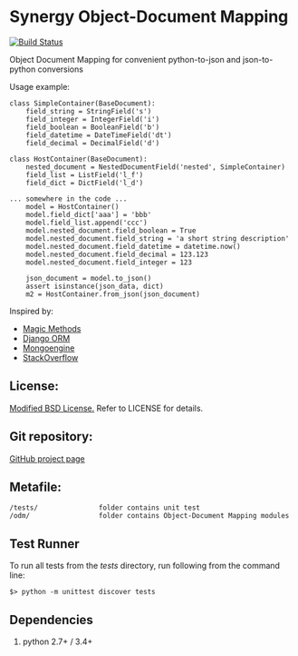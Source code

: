 Synergy Object-Document Mapping
=========

[![Build Status](https://travis-ci.org/mushkevych/synergy_odm.svg?branch=master)](https://travis-ci.org/mushkevych/synergy_odm)  

Object Document Mapping for convenient python-to-json and json-to-python conversions

Usage example:

    class SimpleContainer(BaseDocument):
        field_string = StringField('s')
        field_integer = IntegerField('i')
        field_boolean = BooleanField('b')
        field_datetime = DateTimeField('dt')
        field_decimal = DecimalField('d')
    
    class HostContainer(BaseDocument):
        nested_document = NestedDocumentField('nested', SimpleContainer)
        field_list = ListField('l_f')
        field_dict = DictField('l_d')

    ... somewhere in the code ...
        model = HostContainer()
        model.field_dict['aaa'] = 'bbb'
        model.field_list.append('ccc')
        model.nested_document.field_boolean = True
        model.nested_document.field_string = 'a short string description'
        model.nested_document.field_datetime = datetime.now()
        model.nested_document.field_decimal = 123.123
        model.nested_document.field_integer = 123
        
        json_document = model.to_json()
        assert isinstance(json_data, dict)
        m2 = HostContainer.from_json(json_document)

Inspired by:

- [Magic Methods](http://www.rafekettler.com/magicmethods.html)  
- [Django ORM](https://docs.djangoproject.com/en/dev/topics/db/models/)  
- [Mongoengine](http://mongoengine.org/)  
- [StackOverflow](http://stackoverflow.com/questions/4459531/how-to-read-class-attributes-in-the-same-order-as-declared)


License:
---------
[Modified BSD License.](http://en.wikipedia.org/wiki/BSD_licenses#3-clause_license_.28.22Revised_BSD_License.22.2C_.22New_BSD_License.22.2C_or_.22Modified_BSD_License.22.29)
Refer to LICENSE for details.


Git repository:
---------
[GitHub project page](https://github.com/mushkevych/synergy_odm)


Metafile:
---------

    /tests/               folder contains unit test
    /odm/                 folder contains Object-Document Mapping modules


Test Runner
---------
To run all tests from the *tests* directory, run following from the command line: 

    $> python -m unittest discover tests


Dependencies
---------
1. python 2.7+ / 3.4+  
